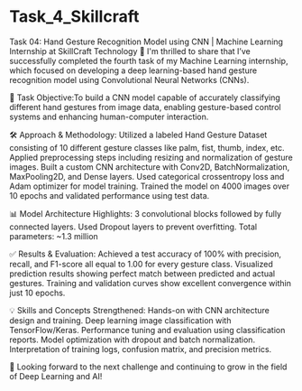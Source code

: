 # Task_4_Skillcraft
Task 04: Hand Gesture Recognition Model using CNN | Machine Learning Internship at SkillCraft Technology
🚀 I'm thrilled to share that I’ve successfully completed the fourth task of my Machine Learning internship, which focused on developing a deep learning-based hand gesture recognition model using Convolutional Neural Networks (CNNs).

📌 Task Objective:To build a CNN model capable of accurately classifying different hand gestures from image data, enabling gesture-based control systems and enhancing human-computer interaction.

🛠 Approach & Methodology:
Utilized a labeled Hand Gesture Dataset consisting of 10 different gesture classes like palm, fist, thumb, index, etc.
Applied preprocessing steps including resizing and normalization of gesture images.
Built a custom CNN architecture with Conv2D, BatchNormalization, MaxPooling2D, and Dense layers.
Used categorical crossentropy loss and Adam optimizer for model training.
Trained the model on 4000 images over 10 epochs and validated performance using test data.

📊 Model Architecture Highlights:
3 convolutional blocks followed by fully connected layers.
Used Dropout layers to prevent overfitting.
Total parameters: ~1.3 million

✅ Results & Evaluation:
Achieved a test accuracy of 100% with precision, recall, and F1-score all equal to 1.00 for every gesture class.
Visualized prediction results showing perfect match between predicted and actual gestures.
Training and validation curves show excellent convergence within just 10 epochs.

💡 Skills and Concepts Strengthened:
Hands-on with CNN architecture design and training.
Deep learning image classification with TensorFlow/Keras.
Performance tuning and evaluation using classification reports.
Model optimization with dropout and batch normalization.
Interpretation of training logs, confusion matrix, and precision metrics.

📌 Looking forward to the next challenge and continuing to grow in the field of Deep Learning and AI!
